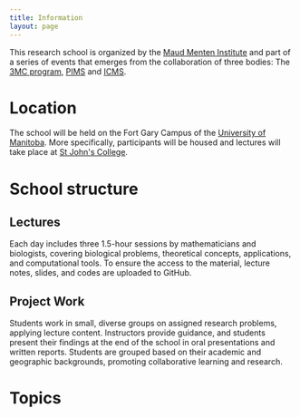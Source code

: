```yaml
---
title: Information
layout: page
---
```




This research school is organized by the [Maud Menten Institute](https://maudmenteninstitute.org/) and  part of a series of events that emerges from the collaboration of three bodies: The [3MC program](https://natural-sciences.nwu.ac.za/paa/3MC), [PIMS](https://www.pims.math.ca/) and [ICMS](https://www.icms.org.uk/). 



# Location

The school will be held on the Fort Gary Campus of the [University of Manitoba](https://umanitoba.ca/). More specifically, participants will be housed and lectures will take place at [St John's College](https://umanitoba.ca/st-johns-college/).


# School structure

## Lectures
Each day includes three 1.5-hour sessions by mathematicians and biologists, covering biological problems, theoretical concepts, applications, and computational tools. To ensure the access to the material, lecture notes, slides, and codes are uploaded to GitHub.

## Project Work
Students work in small, diverse groups on assigned research problems, applying lecture content. Instructors provide guidance, and students present their findings at the end of the school in oral presentations and written reports. Students are grouped based on their academic and geographic backgrounds, promoting collaborative learning and research.


# Topics

